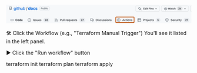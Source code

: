 
![alt text](image.png)


🛠️ Click the Workflow (e.g., "Terraform Manual Trigger")
You'll see it listed in the left panel.

▶️ Click the "Run workflow" button



terraform init
terraform plan
terraform apply